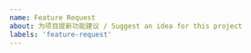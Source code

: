 ```yaml
---
name: Feature Request
about: 为项目提新功能建议 / Suggest an idea for this project
labels: 'feature-request'
---
```


